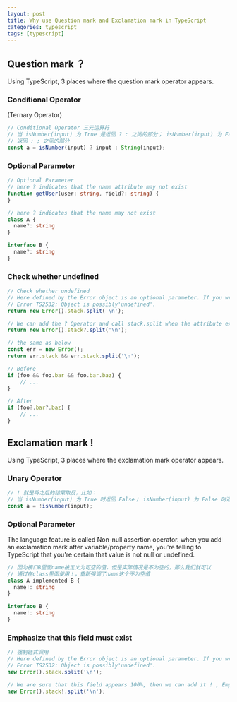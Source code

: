 ```yaml
---
layout: post
title: Why use Question mark and Exclamation mark in TypeScript 
categories: typescript 
tags: [typescript]
---
```

## Question mark ？
Using TypeScript, 3 places where the question mark operator appears.

### Conditional Operator 
(Ternary Operator)
``` typescript
// Conditional Operator 三元运算符
// 当 isNumber(input) 为 True 是返回 ? : 之间的部分； isNumber(input) 为 False 时
// 返回 : ; 之间的部分
const a = isNumber(input) ? input : String(input);
```
### Optional Parameter
``` typescript
// Optional Parameter
// here ? indicates that the name attribute may not exist
function getUser(user: string, field?: string) {
}

// here ? indicates that the name may not exist
class A {
  name?: string
}

interface B {
  name?: string
}
```

### Check whether undefined
``` typescript
// Check whether undefined
// Here defined by the Error object is an optional parameter. If you write this way, the compiler will prompt
// Error TS2532: Object is possibly'undefined'.
return new Error().stack.split('\n');

// We can add the ? Operator and call stack.split when the attribute exists. If stack does not exist, return empty
return new Error().stack?.split('\n');

// the same as below
const err = new Error();
return err.stack && err.stack.split('\n');

```
``` typescript
// Before
if (foo && foo.bar && foo.bar.baz) {
    // ...
}

// After 
if (foo?.bar?.baz) {
    // ...
}
```

##  Exclamation mark !
Using TypeScript, 3 places where the exclamation mark operator appears.

### Unary Operator
``` typescript
// ! 就是将之后的结果取反，比如：
// 当 isNumber(input) 为 True 时返回 False； isNumber(input) 为 False 时返回True
const a = !isNumber(input);
```

### Optional Parameter
 The language feature is called Non-null assertion operator.  when you add an exclamation mark after variable/property name, you're telling to TypeScript that you're certain that value is not null or undefined.
``` typescript
// 因为接口B里面name被定义为可空的值，但是实际情况是不为空的，那么我们就可以
// 通过在class里面使用！，重新强调了name这个不为空值
class A implemented B {
  name!: string
}

interface B {
  name!: string
}
```
### Emphasize that this field must exist
``` typescript
// 强制链式调用
// Here defined by the Error object is an optional parameter. If you write this way, the compiler will prompt
// Error TS2532: Object is possibly'undefined'.
new Error().stack.split('\n');

// We are sure that this field appears 100%, then we can add it ! , Emphasize that this field must exist
new Error().stack!.split('\n');
```



